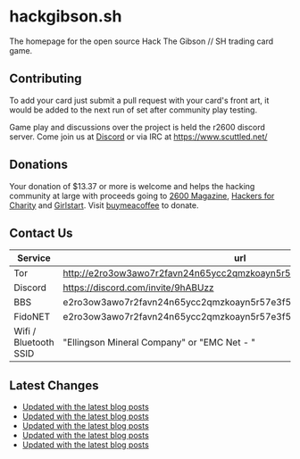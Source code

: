 # hackgibson.sh
The homepage for the open source Hack The Gibson // SH trading card game.


## Contributing

To add your card just submit a pull request with your card's front art, it would be added to the next run of set after community play testing.

Game play and discussions over the project is held the r2600 discord server. Come join us at [Discord](https://discord.com/invite/9hABUzz) or via IRC at https://www.scuttled.net/


## Donations

Your donation of $13.37 or more is welcome and helps the hacking community at large with proceeds going to [2600 Magazine](https://2600.com/), [Hackers for Charity](https://hackersforcharity.org) and [Girlstart](https://girlstart.org).  Visit [buymeacoffee](https://www.buymeacoffee.com/hackgibson.sh) to donate.


## Contact Us

Service | url
-|-
Tor | http://e2ro3ow3awo7r2favn24n65ycc2qmzkoayn5r57e3f56nvjwdcgg32ad.onion
Discord | https://discord.com/invite/9hABUzz
BBS | e2ro3ow3awo7r2favn24n65ycc2qmzkoayn5r57e3f56nvjwdcgg32ad.onion:23
FidoNET | e2ro3ow3awo7r2favn24n65ycc2qmzkoayn5r57e3f56nvjwdcgg32ad.onion:24554
Wifi / Bluetooth SSID | "Ellingson Mineral Company" or "EMC Net - <fidonet address>"

## Latest Changes
<!-- BLOG-POST-LIST:START -->
- [Updated with the latest blog posts](https://github.com/DFW2600/hackgibson.sh/commit/b03c9eea9be1f69b70b1fd38eca36e024296aa96)
- [Updated with the latest blog posts](https://github.com/DFW2600/hackgibson.sh/commit/660bf740605516a41055279093ca39417226d3e0)
- [Updated with the latest blog posts](https://github.com/DFW2600/hackgibson.sh/commit/03d5870afa3b26bbfc2a3ab8c1e9cdc996e6ce8d)
- [Updated with the latest blog posts](https://github.com/DFW2600/hackgibson.sh/commit/d440895170a16f808c55bf31dc435ee1c3f58ccd)
- [Updated with the latest blog posts](https://github.com/DFW2600/hackgibson.sh/commit/279c9679401317a236f8638ba7a7bedc3d33b8c5)
<!-- BLOG-POST-LIST:END -->
